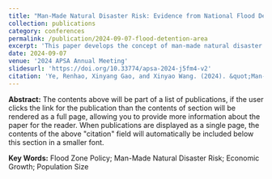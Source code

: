 ```yaml
---
title: "Man-Made Natural Disaster Risk: Evidence from National Flood Detention Area in China"
collection: publications
category: conferences
permalink: /publication/2024-09-07-flood-detention-area
excerpt: 'This paper develops the concept of man-made natural disaster risk, referring to the increase of potential risk exposed to natural disasters as a result of protection from natural disasters, even if these measures rarely directly cause disasters. Our findings indicate that the flood zone policy significantly reduces economic activity and population levels in the affected regions. This pattern is robust after accounting for alternative explanations and historical evidence that exploits flood disaster shocks on local social development prior to the establishment of national-level flood detention areas.'
date: 2024-09-07
venue: '2024 APSA Annual Meeting'
slidesurl: 'https://doi.org/10.33774/apsa-2024-j5fm4-v2'
citation: 'Ye, Renhao, Xinyang Gao, and Xinyao Wang. (2024). &quot;Man-Made Natural Disaster: Evidence from National Flood Detention Area in China.&quot; <i>2024 APSA Annual Meeting, Philadelphia</i>.'
---
```


**Abstract:** The contents above will be part of a list of publications, if the user clicks the link for the publication than the contents of section will be rendered as a full page, allowing you to provide more information about the paper for the reader. When publications are displayed as a single page, the contents of the above "citation" field will automatically be included below this section in a smaller font.

**Key Words:** Flood Zone Policy; Man-Made Natural Disaster Risk; Economic Growth; Population Size
